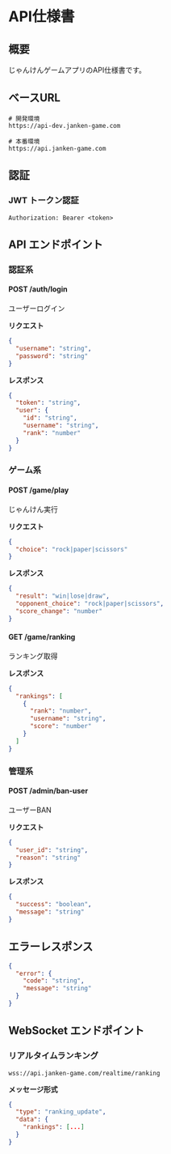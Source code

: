 # API仕様書

## 概要

じゃんけんゲームアプリのAPI仕様書です。

## ベースURL

```
# 開発環境
https://api-dev.janken-game.com

# 本番環境
https://api.janken-game.com
```

## 認証

### JWT トークン認証

```
Authorization: Bearer <token>
```

## API エンドポイント

### 認証系

#### POST /auth/login
ユーザーログイン

**リクエスト**
```json
{
  "username": "string",
  "password": "string"
}
```

**レスポンス**
```json
{
  "token": "string",
  "user": {
    "id": "string",
    "username": "string",
    "rank": "number"
  }
}
```

### ゲーム系

#### POST /game/play
じゃんけん実行

**リクエスト**
```json
{
  "choice": "rock|paper|scissors"
}
```

**レスポンス**
```json
{
  "result": "win|lose|draw",
  "opponent_choice": "rock|paper|scissors",
  "score_change": "number"
}
```

#### GET /game/ranking
ランキング取得

**レスポンス**
```json
{
  "rankings": [
    {
      "rank": "number",
      "username": "string",
      "score": "number"
    }
  ]
}
```

### 管理系

#### POST /admin/ban-user
ユーザーBAN

**リクエスト**
```json
{
  "user_id": "string",
  "reason": "string"
}
```

**レスポンス**
```json
{
  "success": "boolean",
  "message": "string"
}
```

## エラーレスポンス

```json
{
  "error": {
    "code": "string",
    "message": "string"
  }
}
```

## WebSocket エンドポイント

### リアルタイムランキング

```
wss://api.janken-game.com/realtime/ranking
```

**メッセージ形式**
```json
{
  "type": "ranking_update",
  "data": {
    "rankings": [...]
  }
}
``` 